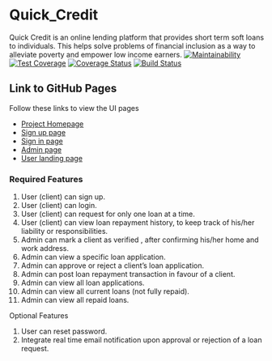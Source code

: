 # Quick_Credit

Quick Credit is an online lending platform that provides short term soft loans to individuals. This helps solve problems of financial inclusion as a way to alleviate poverty and empower low income earners.
[![Maintainability](https://api.codeclimate.com/v1/badges/42aabfb98d39914b871d/maintainability)](https://codeclimate.com/github/aboderinf/Quick_Credit/maintainability)
[![Test Coverage](https://api.codeclimate.com/v1/badges/42aabfb98d39914b871d/test_coverage)](https://codeclimate.com/github/aboderinf/Quick_Credit/test_coverage)
[![Coverage Status](https://coveralls.io/repos/github/aboderinf/Quick_Credit/badge.svg?branch=ch-setup-CI-CD-165957289)](https://coveralls.io/github/aboderinf/Quick_Credit?branch=ch-setup-CI-CD-165957289)
[![Build Status](https://travis-ci.org/aboderinf/Quick_Credit.svg?branch=Develop)](https://travis-ci.org/aboderinf/Quick_Credit)

## Link to GitHub Pages

Follow these links to view the UI pages
* [Project Homepage](https://aboderinf.github.io/Quick_Credit/UI/Index.html)
* [Sign up page](https://aboderinf.github.io/Quick_Credit/UI/Signup.html)
* [Sign in page](https://aboderinf.github.io/Quick_Credit/UI/Login.html)
* [Admin page](https://aboderinf.github.io/Quick_Credit/UI/Admin.html)
* [User landing page](https://aboderinf.github.io/Quick_Credit/UI/User.html)

### Required Features
1. User (client) can sign up.
2. User (client) can login.
3. User (client) can request for only one loan at a time.
4. User (client) can view loan repayment history, to keep track of his/her liability or
responsibilities.
5. Admin can mark a client as verified , after confirming his/her home and work address.
6. Admin can view a specific loan application.
7. Admin can approve or reject a client’s loan application.
8. Admin can post loan repayment transaction in favour of a client.
9. Admin can view all loan applications.
10. Admin can view all current loans (not fully repaid).
11. Admin can view all repaid loans.

Optional Features
1. User can reset password.
2. Integrate real time email notification upon approval or rejection of a loan request.
